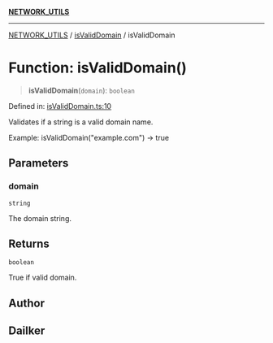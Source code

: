 [**NETWORK_UTILS**](../../README.md)

***

[NETWORK_UTILS](../../README.md) / [isValidDomain](../README.md) / isValidDomain

# Function: isValidDomain()

> **isValidDomain**(`domain`): `boolean`

Defined in: [isValidDomain.ts:10](https://github.com/dailker/everyutil/blob/2a1290e25c1270a5e1af64099b97f8d5fc086e59/src/network/isValidDomain.ts#L10)

Validates if a string is a valid domain name.

Example: isValidDomain("example.com") → true

## Parameters

### domain

`string`

The domain string.

## Returns

`boolean`

True if valid domain.

## Author

## Dailker
